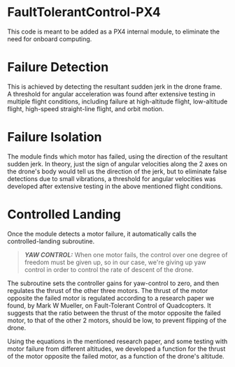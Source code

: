 # FaultTolerantControl-PX4

This code is meant to be added as a PX4 internal module, to eliminate the need for onboard computing. 

# Failure Detection

This is achieved by detecting the resultant sudden jerk in the drone frame. A threshold for angular acceleration was found after extensive testing in multiple flight conditions, including failure at high-altitude flight, low-altitude flight, high-speed straight-line flight, and orbit motion.

# Failure Isolation

The module finds which motor has failed, using the direction of the resultant sudden jerk. In theory, just the sign of angular velocities along the 2 axes on the drone's body would tell us the direction of the jerk, but to eliminate false detections due to small vibrations, a threshold for angular velocities was developed after extensive testing in the above mentioned flight conditions. 

# Controlled Landing

Once the module detects a motor failure, it automatically calls the controlled-landing subroutine. 

> **_YAW CONTROL:_**  When one motor fails, the control over one degree of freedom must be given up, so in our case, we're giving up yaw control in order to control the rate of descent of the drone.

The subroutine sets the controller gains for yaw-control to zero, and then regulates the thrust of the other three motors. The thrust of the motor opposite the failed motor is regulated according to a research paper we found, by Mark W Mueller, on Fault-Tolerant Control of Quadcopters. It suggests that the ratio between the thrust of the motor opposite the failed motor, to that of the other 2 motors, should be low, to prevent flipping of the drone. 

Using the equations in the mentioned research paper, and some testing with motor failure from different altitudes, we developed a function for the thrust of the motor opposite the failed motor, as a function of the drone's altitude. 
